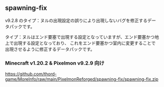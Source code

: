 
## spawning-fix

v9.2.8 のタイプ：ヌルの出現設定の誤りにより出現しないバグを修正するデータパックです。

タイプ：ヌルはエンド要塞で出現する設定となっていますが、エンド要塞かつ地上で出現する設定となっており、
これをエンド要塞かつ室内に変更することで出現させるように修正するデータパックです。



### Minecraft v1.20.2 & Pixelmon v9.2.9 向け

https://github.com/thord-game/MoreInfo/raw/main/PixelmonReforged/spawning-fix/spawning-fix.zip



